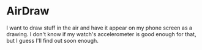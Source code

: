 # AirDraw

I want to draw stuff in the air and have it appear on my phone screen as a drawing. I don't know if my watch's accelerometer is good enough for that, but I guess I'll find out soon enough.
